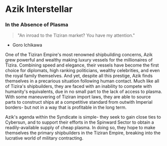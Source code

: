 # Azik Interstellar
### In the Absence of Plasma
> "An inroad to the Tiziran market? You have my attention."
- Goro Ichikawa

One of the Tiziran Empire's most renowned shipbuilding concerns, Azik grew powerful and wealthy making luxury vessels for the millionaires of Tizira. Combining speed and elegance, their vessels have become the first choice for diplomats, high ranking politicians, wealthy celebrities, and even the royal family themselves. And yet, despite all this prestige, Azik finds themselves in a precarious situation following human contact. Much like all of Tizira's shipbuilders, they are faced with an inability to compete with humanity's equivalents, due in no small part to the lack of access to plasma. With some maneuvering of Tiziran import laws, they are able to source parts to construct ships at a competitive standard from outwith Imperial borders- but not in a way that is profitable in the long term.

Azik's agenda within the Syndicate is simple- they seek to gain close ties to Cybersun, and to support their efforts in the Spinward Sector to obtain a readily-available supply of cheap plasma. In doing so, they hope to make themselves the primary shipbuilders in the Tiziran Empire, breaking into the lucrative world of military contracting.